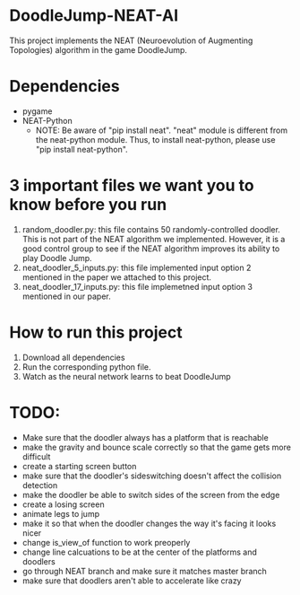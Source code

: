 # DoodleJump-NEAT-AI
This project implements the NEAT (Neuroevolution of Augmenting Topologies) algorithm in the game DoodleJump.

# Dependencies
- pygame
- NEAT-Python
    - NOTE: Be aware of "pip install neat". "neat" module is different from the neat-python module. Thus, to install neat-python, please use "pip install neat-python".

# 3 important files we want you to know before you run
1. random_doodler.py: this file contains 50 randomly-controlled doodler. This is not part of the NEAT algorithm we implemented. However, it is a good control group to see if the NEAT algorithm improves its ability to play Doodle Jump.
2. neat_doodler_5_inputs.py: this file implemented input option 2 mentioned in the paper we attached to this project.
3. neat_doodler_17_inputs.py: this file implemetned input option 3 mentioned in our paper.

# How to run this project
1. Download all dependencies
2. Run the corresponding python file.
3. Watch as the neural network learns to beat DoodleJump

# TODO:

- Make sure that the doodler always has a platform that is reachable
- make the gravity and bounce scale correctly so that the game gets more difficult
- create a starting screen button
- make sure that the doodler's sideswitching doesn't affect the collision detection
- make the doodler be able to switch sides of the screen from the edge
- create a losing screen
- animate legs to jump
- make it so that when the doodler changes the way it's facing it looks nicer
- change is_view_of function to work preoperly
- change line calcuations to be at the center of the platforms and doodlers
- go through NEAT branch and make sure it matches master branch
- make sure that doodlers aren't able to accelerate like crazy